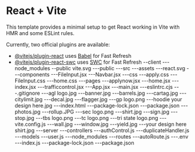 # React + Vite

This template provides a minimal setup to get React working in Vite with HMR and some ESLint rules.

Currently, two official plugins are available:

- [@vitejs/plugin-react](https://github.com/vitejs/vite-plugin-react/blob/main/packages/plugin-react/README.md) uses [Babel](https://babeljs.io/) for Fast Refresh
- [@vitejs/plugin-react-swc](https://github.com/vitejs/vite-plugin-react-swc) uses [SWC](https://swc.rs/) for Fast Refresh
--client
    ---node_modules
    --public
        vite.svg
    ---public
        ---src
            ---assets
                    ---react.svg
            ---components
                    ---FileInput.jsx
                    ---Navbar.jsx
            ---css
                    ---apply.css
                    ---FileInput.css
                    ---home.css
            ---pages
                    ---applynow.jsx
                    ---home.jsx
                    ---index.jsx
                    ---trafficcontrol.jsx
            ---App.jsx
            ---main.jsx
            ---eslintrc.cjs
            ---.gitignore
            ---agl logo.jpg
            ---banner.jpg
            ---barrels.jpg
            ---cartag.jpg
            ---citylimit.jpg
            ---decal.jpg
            ---flagger.jpg
            ---gp logo.png
            ---hoodie your design here.jpg
            ---index.html
            ---package-lock.json
            ---package.json
            ---photos.jpg
            ---rollup.JPG
            ---sec logo.png
            ---shirt.jpg
            ---sign.jpg
            ---stop.jpg
            ---tbs logo.png
            ---tc logo.png
            ---tri state logo.png
            ---vite.config.js
            ---wall.jpg
            ---window.jpg
            ---yield.jpg
            ---your design here shirt.jpg
---server
    ---controllers
        ---authControl.js
        ---duplicateHandler.js
    ---models
        ---user.js
    ---node_modules
    ---routes
        ---autoRoute.js
    ---.env
    ---index.js
    ---package-lock.json
    ---package.json
